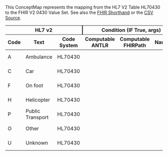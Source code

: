 
This ConceptMap represents the mapping from the HL7 V2 Table HL70430 to the FHIR V2 0430 Value Set. See also the <a href='https://github.com/HL7/v2-to-fhir/blob/master/tank/Table HL70430 to V2 0430.fsh'>FHIR Shorthand</a> or the <a href='https://github.com/HL7/v2-to-fhir/blob/master/mappings/codesystems/HL7 Concept Map_ Mode of Arrival - Sheet1.csv'>CSV Source</a>.
<table class='grid'><thead>
<tr><th colspan='3' style='border-right: 2px solid black;'>HL7 v2</th><th colspan='3' style='border-right: 2px solid black;'>Condition (IF True, args)</th><th colspan='4'>HL7 FHIR</th><th rowspan='2'>Comments</th></tr>
<tr><th>Code</th><th>Text</th><th>Code System</th><th>Computable ANTLR</th><th>Computable FHIRPath</th><th>Narrative</th><th>Code</th><th>Proposed Extension</th><th>Display</th><th>Code System</th></tr></thead>
<tbody>
<tr><td>A</td><td>Ambulance</td><td style='border-right: 2px'>HL70430</td><td></td><td></td><td style='border-right: 2px'></td><td>A</td><td></td><td>Ambulance</td><td><a href='https://hl7.org/fhir/R4/v2/0430/index.html'>http://terminology.hl7.org/CodeSystem/v2-0430</a></td><td></td></tr>
<tr><td>C</td><td>Car</td><td style='border-right: 2px'>HL70430</td><td></td><td></td><td style='border-right: 2px'></td><td>C</td><td></td><td>Car</td><td><a href='https://hl7.org/fhir/R4/v2/0430/index.html'>http://terminology.hl7.org/CodeSystem/v2-0430</a></td><td></td></tr>
<tr><td>F</td><td>On foot</td><td style='border-right: 2px'>HL70430</td><td></td><td></td><td style='border-right: 2px'></td><td>F</td><td></td><td>On foot</td><td><a href='https://hl7.org/fhir/R4/v2/0430/index.html'>http://terminology.hl7.org/CodeSystem/v2-0430</a></td><td></td></tr>
<tr><td>H</td><td>Helicopter</td><td style='border-right: 2px'>HL70430</td><td></td><td></td><td style='border-right: 2px'></td><td>H</td><td></td><td>Helicopter</td><td><a href='https://hl7.org/fhir/R4/v2/0430/index.html'>http://terminology.hl7.org/CodeSystem/v2-0430</a></td><td></td></tr>
<tr><td>P</td><td>Public Transport</td><td style='border-right: 2px'>HL70430</td><td></td><td></td><td style='border-right: 2px'></td><td>P</td><td></td><td>Public Transport</td><td><a href='https://hl7.org/fhir/R4/v2/0430/index.html'>http://terminology.hl7.org/CodeSystem/v2-0430</a></td><td></td></tr>
<tr><td>O</td><td>Other</td><td style='border-right: 2px'>HL70430</td><td></td><td></td><td style='border-right: 2px'></td><td>O</td><td></td><td>Other</td><td><a href='https://hl7.org/fhir/R4/v2/0430/index.html'>http://terminology.hl7.org/CodeSystem/v2-0430</a></td><td></td></tr>
<tr><td>U</td><td>Unknown</td><td style='border-right: 2px'>HL70430</td><td></td><td></td><td style='border-right: 2px'></td><td>U</td><td></td><td>Unknown</td><td><a href='https://hl7.org/fhir/R4/v2/0430/index.html'>http://terminology.hl7.org/CodeSystem/v2-0430</a></td><td></td></tr>
</tbody></table>
